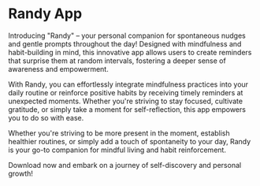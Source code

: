 # Randy App

Introducing "Randy" – your personal companion for spontaneous nudges and gentle prompts throughout the day! Designed with mindfulness and habit-building in mind, this innovative app allows users to create reminders that surprise them at random intervals, fostering a deeper sense of awareness and empowerment.

With Randy, you can effortlessly integrate mindfulness practices into your daily routine or reinforce positive habits by receiving timely reminders at unexpected moments. Whether you're striving to stay focused, cultivate gratitude, or simply take a moment for self-reflection, this app empowers you to do so with ease.

Whether you're striving to be more present in the moment, establish healthier routines, or simply add a touch of spontaneity to your day, Randy is your go-to companion for mindful living and habit reinforcement. 

Download now and embark on a journey of self-discovery and personal growth!
